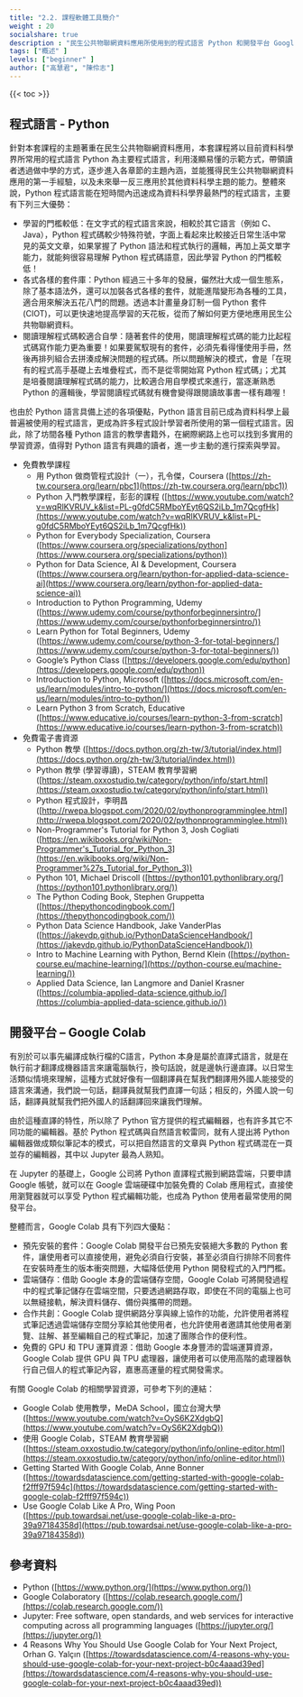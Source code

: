 ```yaml
---
title: "2.2. 課程軟體工具簡介"
weight : 20
socialshare: true
description : "民生公共物聯網資料應用所使用到的程式語言 Python 和開發平台 Google Colab 簡介"
tags: ["概述" ]
levels: ["beginner" ]
author: ["高慧君", "陳伶志"]
---
```


{{< toc >}}


## 程式語言 - Python

針對本套課程的主題著重在民生公共物聯網資料應用，本套課程將以目前資料科學界所常用的程式語言 Python 為主要程式語言，利用淺顯易懂的示範方式，帶領讀者透過做中學的方式，逐步進入各章節的主題內涵，並能獲得民生公共物聯網資料應用的第一手經驗，以及未來舉一反三應用於其他資料科學主題的能力。整體來說，Python 程式語言能在短時間內迅速成為資料科學界最熱門的程式語言，主要有下列三大優勢：

- 學習的門檻較低：在文字式的程式語言來說，相較於其它語言（例如 C、Java），Python 程式碼較少特殊符號，字面上看起來比較接近日常生活中常見的英文文章，如果掌握了 Python 語法和程式執行的邏輯，再加上英文單字能力，就能夠很容易理解 Python 程式碼語意，因此學習 Python 的門檻較低！
- 各式各樣的套件庫：Python 經過三十多年的發展，儼然壯大成一個生態系，除了基本語法外，還可以加裝各式各樣的套件，就能進階變形為各種的工具，適合用來解決五花八門的問題。透過本計畫量身訂制一個 Python 套件 (CIOT)，可以更快速地提高學習的天花板，從而了解如何更方便地應用民生公共物聯網資料。
- 閱讀理解程式碼較適合自學：隨著套件的使用，閱讀理解程式碼的能力比起程式碼寫作能力更為重要！如果要駕馭現有的套件，必須先看得懂使用手冊，然後再排列組合去拼湊成解決問題的程式碼。所以問題解決的模式，會是「在現有的程式高手基礎上去堆疊程式，而不是從零開始寫 Python 程式碼」；尤其是培養閱讀理解程式碼的能力，比較適合用自學模式來進行，當逐漸熟悉 Python 的邏輯後，學習閱讀程式碼就有機會變得跟閱讀故事書一樣有趣喔！

也由於 Python 語言具備上述的各項優點，Python 語言目前已成為資料科學上最普遍被使用的程式語言，更成為許多程式設計學習者所使用的第一個程式語言。因此，除了坊間各種 Python 語言的教學書籍外，在網際網路上也可以找到多實用的學習資源，值得對 Python 語言有興趣的讀者，進一步主動的進行探索與學習。

- 免費教學課程
    - 用 Python 做商管程式設計（一），孔令傑，Coursera ([https://zh-tw.coursera.org/learn/pbc1](https://zh-tw.coursera.org/learn/pbc1))
    - Python 入門教學課程，彭彭的課程 ([https://www.youtube.com/watch?v=wqRlKVRUV_k&list=PL-g0fdC5RMboYEyt6QS2iLb_1m7QcgfHk](https://www.youtube.com/watch?v=wqRlKVRUV_k&list=PL-g0fdC5RMboYEyt6QS2iLb_1m7QcgfHk))
    - Python for Everybody Specialization, Coursera ([https://www.coursera.org/specializations/python](https://www.coursera.org/specializations/python))
    - Python for Data Science, AI & Development, Coursera ([https://www.coursera.org/learn/python-for-applied-data-science-ai](https://www.coursera.org/learn/python-for-applied-data-science-ai))
    - Introduction to Python Programming, Udemy ([https://www.udemy.com/course/pythonforbeginnersintro/](https://www.udemy.com/course/pythonforbeginnersintro/))
    - Learn Python for Total Beginners, Udemy ([https://www.udemy.com/course/python-3-for-total-beginners/](https://www.udemy.com/course/python-3-for-total-beginners/))
    - Google’s Python Class ([https://developers.google.com/edu/python](https://developers.google.com/edu/python))
    - Introduction to Python, Microsoft ([https://docs.microsoft.com/en-us/learn/modules/intro-to-python/](https://docs.microsoft.com/en-us/learn/modules/intro-to-python/))
    - Learn Python 3 from Scratch, Educative ([https://www.educative.io/courses/learn-python-3-from-scratch](https://www.educative.io/courses/learn-python-3-from-scratch))
- 免費電子書資源
    - Python 教學 ([https://docs.python.org/zh-tw/3/tutorial/index.html](https://docs.python.org/zh-tw/3/tutorial/index.html))
    - Python 教學 (學習導讀)，STEAM 教育學習網 ([https://steam.oxxostudio.tw/category/python/info/start.html](https://steam.oxxostudio.tw/category/python/info/start.html))
    - Python 程式設計，李明昌 ([http://rwepa.blogspot.com/2020/02/pythonprogramminglee.html](http://rwepa.blogspot.com/2020/02/pythonprogramminglee.html))
    - Non-Programmer's Tutorial for Python 3, Josh Cogliati ([https://en.wikibooks.org/wiki/Non-Programmer's_Tutorial_for_Python_3](https://en.wikibooks.org/wiki/Non-Programmer%27s_Tutorial_for_Python_3))
    - Python 101, Michael Driscoll ([https://python101.pythonlibrary.org/](https://python101.pythonlibrary.org/))
    - The Python Coding Book, Stephen Gruppetta ([https://thepythoncodingbook.com/](https://thepythoncodingbook.com/))
    - Python Data Science Handbook, Jake VanderPlas ([https://jakevdp.github.io/PythonDataScienceHandbook/](https://jakevdp.github.io/PythonDataScienceHandbook/))
    - Intro to Machine Learning with Python, Bernd Klein ([https://python-course.eu/machine-learning/](https://python-course.eu/machine-learning/))
    - Applied Data Science, Ian Langmore and Daniel Krasner ([https://columbia-applied-data-science.github.io/](https://columbia-applied-data-science.github.io/))

## 開發平台 – Google Colab

有別於可以事先編譯成執行檔的C語言，Python 本身是屬於直譯式語言，就是在執行前才翻譯成機器語言來讓電腦執行，換句話說，就是邊執行邊直譯。以日常生活類似情境來理解，這種方式就好像有一個翻譯員在幫我們翻譯用外國人能接受的語言來溝通，我們說一句話，翻譯員就幫我們直譯一句話；相反的，外國人說一句話，翻譯員就幫我們把外國人的話翻譯回來讓我們理解。

由於這種直譯的特性，所以除了 Python 官方提供的程式編輯器，也有許多其它不同功能的編輯器。基於 Python 程式碼與自然語言較雷同，就有人提出將 Python 編輯器做成類似筆記本的模式，可以把自然語言的文章與 Python 程式碼混在一頁並存的編輯器，其中以 Jupyter 最為人熟知。

在 Jupyter 的基礎上，Google 公司將 Python 直譯程式搬到網路雲端，只要申請 Google 帳號，就可以在 Google 雲端硬碟中加裝免費的 Colab 應用程式，直接使用瀏覽器就可以享受 Python 程式編輯功能，也成為 Python 使用者最常使用的開發平台。

整體而言，Google Colab 具有下列四大優點：

- 預先安裝的套件：Google Colab 開發平台已預先安裝絕大多數的 Python 套件，讓使用者可以直接使用，避免必須自行安裝，甚至必須自行排除不同套件在安裝時產生的版本衝突問題，大幅降低使用 Python 開發程式的入門門檻。
- 雲端儲存：借助 Google 本身的雲端儲存空間，Google Colab 可將開發過程中的程式筆記儲存在雲端空間，只要透過網路存取，即使在不同的電腦上也可以無縫接軌，解決資料儲存、備份與攜帶的問題。
- 合作共創：Google Colab 提供網路分享與線上協作的功能，允許使用者將程式筆記透過雲端儲存空間分享給其他使用者，也允許使用者邀請其他使用者瀏覽、註解、甚至編輯自己的程式筆記，加速了團隊合作的便利性。
- 免費的 GPU 和 TPU 運算資源：借助 Google 本身豐沛的雲端運算資源，Google Colab 提供 GPU 與 TPU 處理器，讓使用者可以使用高階的處理器執行自己個人的程式筆記內容，嘉惠高運量的程式開發需求。

有關 Google Colab 的相關學習資源，可參考下列的連結：

- Google Colab 使用教學，MeDA School，國立台灣大學 ([https://www.youtube.com/watch?v=OyS6K2XdgbQ](https://www.youtube.com/watch?v=OyS6K2XdgbQ))
- 使用 Google Colab，STEAM 教育學習網 ([https://steam.oxxostudio.tw/category/python/info/online-editor.html](https://steam.oxxostudio.tw/category/python/info/online-editor.html))
- Getting Started With Google Colab, Anne Bonner ([https://towardsdatascience.com/getting-started-with-google-colab-f2fff97f594c](https://towardsdatascience.com/getting-started-with-google-colab-f2fff97f594c))
- Use Google Colab Like A Pro, Wing Poon ([https://pub.towardsai.net/use-google-colab-like-a-pro-39a97184358d](https://pub.towardsai.net/use-google-colab-like-a-pro-39a97184358d))

## 參考資料

- Python ([https://www.python.org/](https://www.python.org/))
- Google Colaboratory ([https://colab.research.google.com/](https://colab.research.google.com/))
- Jupyter: Free software, open standards, and web services for interactive computing across all programming languages  ([https://jupyter.org/](https://jupyter.org/))
- 4 Reasons Why You Should Use Google Colab for Your Next Project, Orhan G. Yalçın ([https://towardsdatascience.com/4-reasons-why-you-should-use-google-colab-for-your-next-project-b0c4aaad39ed](https://towardsdatascience.com/4-reasons-why-you-should-use-google-colab-for-your-next-project-b0c4aaad39ed))
